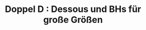 ---
title: "Doppel D : Dessous und BHs für große Größen"
url: /berlin/doppel-d-dessous-und-bhs-fuer-grosse-groessen/
shop: Kleidung
---